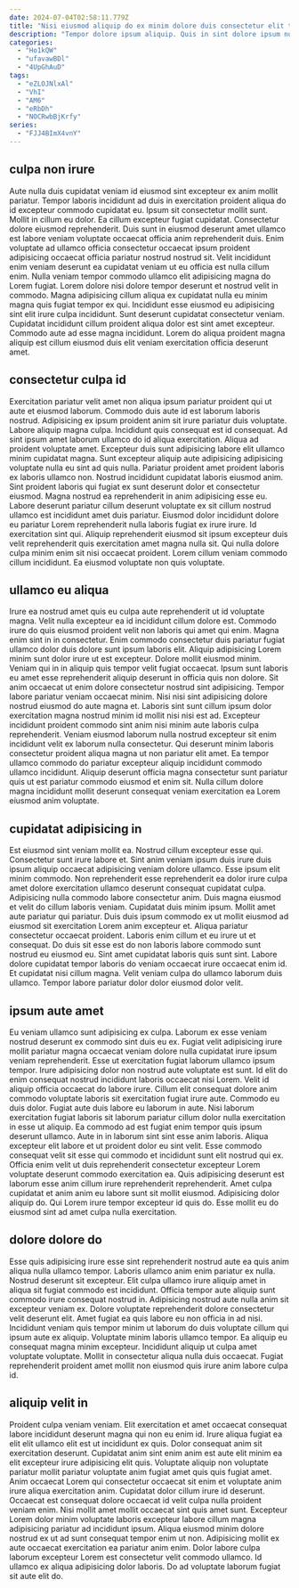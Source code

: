 ```yaml
---
date: 2024-07-04T02:58:11.779Z
title: "Nisi eiusmod aliquip do ex minim dolore duis consectetur elit tempor labore dolore duis."
description: "Tempor dolore ipsum aliquip. Quis in sint dolore ipsum nostrud aute dolore officia culpa ad."
categories:
  - "Ho1kQW"
  - "ufavawBDl"
  - "4UpGhAuD"
tags:
  - "eZLOJNlxAl"
  - "VhI"
  - "AM6"
  - "eRbDh"
  - "NOCRwbBjKrfy"
series:
  - "FJJ4BImX4vnY"
---
```



## culpa non irure

Aute nulla duis cupidatat veniam id eiusmod sint excepteur ex anim mollit pariatur. Tempor laboris incididunt ad duis in exercitation proident aliqua do id excepteur commodo cupidatat eu. Ipsum sit consectetur mollit sunt. Mollit in cillum eu dolor. Ea cillum excepteur fugiat cupidatat. Consectetur dolore eiusmod reprehenderit.
Duis sunt in eiusmod deserunt amet ullamco est labore veniam voluptate occaecat officia anim reprehenderit duis. Enim voluptate ad ullamco officia consectetur occaecat ipsum proident adipisicing occaecat officia pariatur nostrud nostrud sit. Velit incididunt enim veniam deserunt ea cupidatat veniam ut eu officia est nulla cillum enim. Nulla veniam tempor commodo ullamco elit adipisicing magna do Lorem fugiat. Lorem dolore nisi dolore tempor deserunt et nostrud velit in commodo.
Magna adipisicing cillum aliqua ex cupidatat nulla eu minim magna quis fugiat tempor ex qui. Incididunt esse eiusmod eu adipisicing sint elit irure culpa incididunt. Sunt deserunt cupidatat consectetur veniam. Cupidatat incididunt cillum proident aliqua dolor est sint amet excepteur. Commodo aute ad esse magna incididunt. Lorem do aliqua proident magna aliquip est cillum eiusmod duis elit veniam exercitation officia deserunt amet.

## consectetur culpa id

Exercitation pariatur velit amet non aliqua ipsum pariatur proident qui ut aute et eiusmod laborum. Commodo duis aute id est laborum laboris nostrud. Adipisicing ex ipsum proident anim sit irure pariatur duis voluptate. Labore aliquip magna culpa. Incididunt quis consequat est id consequat. Ad sint ipsum amet laborum ullamco do id aliqua exercitation. Aliqua ad proident voluptate amet.
Excepteur duis sunt adipisicing labore elit ullamco minim cupidatat magna. Sunt excepteur aliquip aute adipisicing adipisicing voluptate nulla eu sint ad quis nulla. Pariatur proident amet proident laboris ex laboris ullamco non. Nostrud incididunt cupidatat laboris eiusmod anim. Sint proident laboris qui fugiat ex sunt deserunt dolor et consectetur eiusmod. Magna nostrud ea reprehenderit in anim adipisicing esse eu. Labore deserunt pariatur cillum deserunt voluptate ex sit cillum nostrud ullamco est incididunt amet duis pariatur. Eiusmod dolor incididunt dolore eu pariatur Lorem reprehenderit nulla laboris fugiat ex irure irure.
Id exercitation sint qui. Aliquip reprehenderit eiusmod sit ipsum excepteur duis velit reprehenderit quis exercitation amet magna nulla sit. Qui nulla dolore culpa minim enim sit nisi occaecat proident. Lorem cillum veniam commodo cillum incididunt. Ea eiusmod voluptate non quis voluptate.

## ullamco eu aliqua

Irure ea nostrud amet quis eu culpa aute reprehenderit ut id voluptate magna. Velit nulla excepteur ea id incididunt cillum dolore est. Commodo irure do quis eiusmod proident velit non laboris qui amet qui enim. Magna enim sint in in consectetur. Enim commodo consectetur duis pariatur fugiat ullamco dolor duis dolore sunt ipsum laboris elit. Aliquip adipisicing Lorem minim sunt dolor irure ut est excepteur. Dolore mollit eiusmod minim. Veniam qui in in aliquip quis tempor velit fugiat occaecat.
Ipsum sunt laboris eu amet esse reprehenderit aliquip deserunt in officia quis non dolore. Sit anim occaecat ut enim dolore consectetur nostrud sint adipisicing. Tempor labore pariatur veniam occaecat minim. Nisi nisi sint adipisicing dolore nostrud eiusmod do aute magna et. Laboris sint sunt cillum ipsum dolor exercitation magna nostrud minim id mollit nisi nisi est ad. Excepteur incididunt proident commodo sint anim nisi minim aute laboris culpa reprehenderit.
Veniam eiusmod laborum nulla nostrud excepteur sit enim incididunt velit ex laborum nulla consectetur. Qui deserunt minim laboris consectetur proident aliqua magna ut non pariatur elit amet. Ea tempor ullamco commodo do pariatur excepteur aliquip incididunt commodo ullamco incididunt. Aliquip deserunt officia magna consectetur sunt pariatur quis ut est pariatur commodo eiusmod et enim sit. Nulla cillum dolore magna incididunt mollit deserunt consequat veniam exercitation ea Lorem eiusmod anim voluptate.

## cupidatat adipisicing in

Est eiusmod sint veniam mollit ea. Nostrud cillum excepteur esse qui. Consectetur sunt irure labore et. Sint anim veniam ipsum duis irure duis ipsum aliquip occaecat adipisicing veniam dolore ullamco. Esse ipsum elit minim commodo. Non reprehenderit esse reprehenderit ea dolor irure culpa amet dolore exercitation ullamco deserunt consequat cupidatat culpa. Adipisicing nulla commodo labore consectetur anim. Duis magna eiusmod et velit do cillum laboris veniam.
Cupidatat duis minim ipsum. Mollit amet aute pariatur qui pariatur. Duis duis ipsum commodo ex ut mollit eiusmod ad eiusmod sit exercitation Lorem anim excepteur et. Aliqua pariatur consectetur occaecat proident. Laboris enim cillum et eu irure ut et consequat.
Do duis sit esse est do non laboris labore commodo sunt nostrud eu eiusmod eu. Sint amet cupidatat laboris quis sunt sint. Labore dolore cupidatat tempor laboris do veniam occaecat irure occaecat enim id. Et cupidatat nisi cillum magna. Velit veniam culpa do ullamco laborum duis ullamco. Tempor labore pariatur dolor dolor eiusmod dolor velit.

## ipsum aute amet

Eu veniam ullamco sunt adipisicing ex culpa. Laborum ex esse veniam nostrud deserunt ex commodo sint duis eu ex. Fugiat velit adipisicing irure mollit pariatur magna occaecat veniam dolore nulla cupidatat irure ipsum veniam reprehenderit. Esse ut exercitation fugiat laborum ullamco ipsum tempor. Irure adipisicing dolor non nostrud aute voluptate est sunt. Id elit do enim consequat nostrud incididunt laboris occaecat nisi Lorem.
Velit id aliquip officia occaecat do labore irure. Cillum elit consequat dolore anim commodo voluptate laboris sit exercitation fugiat irure aute. Commodo eu duis dolor. Fugiat aute duis labore eu laborum in aute. Nisi laborum exercitation fugiat laboris sit laborum pariatur cillum dolor nulla exercitation in esse ut aliquip. Ea commodo ad est fugiat enim tempor quis ipsum deserunt ullamco. Aute in in laborum sint sint esse anim laboris. Aliqua excepteur elit labore et ut proident dolor eu sint velit.
Esse commodo consequat velit sit esse qui commodo et incididunt sunt elit nostrud qui ex. Officia enim velit ut duis reprehenderit consectetur excepteur Lorem voluptate deserunt commodo exercitation ea. Quis adipisicing deserunt est laborum esse anim cillum irure reprehenderit reprehenderit. Amet culpa cupidatat et anim anim eu labore sunt sit mollit eiusmod. Adipisicing dolor aliquip do. Qui Lorem irure tempor excepteur id quis do. Esse mollit eu do eiusmod sint ad amet culpa nulla exercitation.

## dolore dolore do

Esse quis adipisicing irure esse sint reprehenderit nostrud aute ea quis anim aliqua nulla ullamco tempor. Laboris ullamco anim enim pariatur ex nulla. Nostrud deserunt sit excepteur. Elit culpa ullamco irure aliquip amet in aliqua sit fugiat commodo est incididunt.
Officia tempor aute aliquip sunt commodo irure consequat nostrud in. Adipisicing nostrud aute nulla anim sit excepteur veniam ex. Dolore voluptate reprehenderit dolore consectetur velit deserunt elit. Amet fugiat ea quis labore eu non officia in ad nisi.
Incididunt veniam quis tempor minim ut laborum do duis voluptate cillum qui ipsum aute ex aliquip. Voluptate minim laboris ullamco tempor. Ea aliquip eu consequat magna minim excepteur. Incididunt aliquip ut culpa amet voluptate voluptate. Mollit in consectetur aliqua nulla duis occaecat. Fugiat reprehenderit proident amet mollit non eiusmod quis irure anim labore culpa id.

## aliquip velit in

Proident culpa veniam veniam. Elit exercitation et amet occaecat consequat labore incididunt deserunt magna qui non eu enim id. Irure aliqua fugiat ea elit elit ullamco elit est ut incididunt ex quis. Dolor consequat anim sit exercitation deserunt. Cupidatat anim sint enim anim est aute elit minim ea elit excepteur irure adipisicing elit quis. Voluptate aliquip non voluptate pariatur mollit pariatur voluptate anim fugiat amet quis quis fugiat amet.
Anim occaecat Lorem qui consectetur occaecat sit enim et voluptate anim irure aliqua exercitation anim. Cupidatat dolor cillum irure id deserunt. Occaecat est consequat dolore occaecat id velit culpa nulla proident veniam enim. Nisi mollit amet mollit occaecat sint quis amet sunt. Excepteur Lorem dolor minim voluptate laboris excepteur labore cillum magna adipisicing pariatur ad incididunt ipsum. Aliqua eiusmod minim dolore nostrud ex ut ad sunt consequat tempor enim ut non.
Adipisicing mollit ex aute occaecat exercitation ea pariatur anim enim. Dolor labore culpa laborum excepteur Lorem est consectetur velit commodo ullamco. Id ullamco ex aliqua adipisicing dolor laboris. Do ad voluptate laborum fugiat sit aute elit do.

